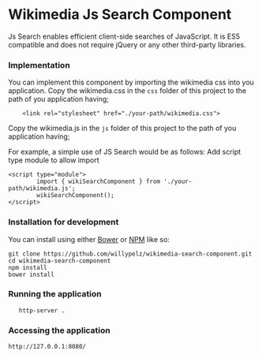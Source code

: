 # Wikimedia Js Search Component

Js Search enables efficient client-side searches of JavaScript.
It is ES5 compatible and does not require jQuery or any other third-party libraries.



### Implementation

You can implement this component by importing the wikimedia css into you application.
Copy the wikimedia.css in the `css` folder of this project to the path of you application having;

```
    <link rel="stylesheet" href="./your-path/wikimedia.css">
```

Copy the wikimedia.js in the `js` folder of this project to the path of you application having;

For example, a simple use of JS Search would be as follows:
Add script type module to allow import  

```
<script type="module">
        import { wikiSearchComponent } from './your-path/wikimedia.js';
        wikiSearchComponent();
</script>
```

### Installation for development

You can install using either [Bower](http://bower.io/) or [NPM](https://www.npmjs.com/) like so:

```
git clone https://github.com/willypelz/wikimedia-search-component.git
cd wikimedia-search-component
npm install 
bower install 
```

### Running the application

```
   http-server .
```

### Accessing the application


```
http://127.0.0.1:8080/
```

